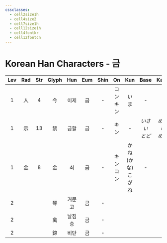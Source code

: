```yaml
---
cssclasses:
  - cell2size1h
  - cell4size2
  - cell7size1h
  - cell12size1h
  - cell4fontkr
  - cell12fontcn
---
```


# Korean Han Characters - 금

| Lev | Rad | Str | Glyph | Hun | Eum | Shin |    On    |        Kun        |      Base       |      Kana       | Simp |    Man     | Can  | Viet |
| :-: | :-: | :-: | :---: | :-: | :-: | :--: | :------: | :---------------: | :-------------: | :-------------: | :--: | :--------: | :--: | :--: |
|  1  |  人  |  4  |   今   | 이제  |  금  |  -   | コン<br>キン |        いま         |        -        |        -        |  今   |    jīn     | gam1 | kim  |
|  1  |  示  | 13  |   禁   | 금할  |  금  |  -   |    キン    |         -         | *いさ<br>い<br>とど* | *める<br>む<br>める* |  -   | jīn<br>jìn | gam3 | cấm  |
|  1  |  金  |  8  |   金   |  쇠  |  금  |  -   | キン<br>コン | かね<br>(かな)<br>こがね |        -        |        -        |  -   |    jīn     | gam1 | kim  |
|  2  |     |     |   琴   | 거문고 |  금  |  -   |          |                   |                 |                 |  -   |            |      |      |
|  2  |     |     |   禽   | 날짐승 |  금  |  -   |          |                   |                 |                 |  -   |            |      |      |
|  2  |     |     |   錦   | 비단  |  금  |  -   |          |                   |                 |                 |  -   |            |      |      |
